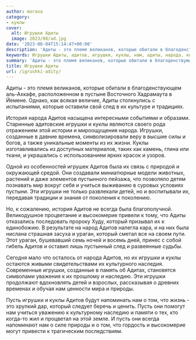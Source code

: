 ```yaml
---
author: morava
category:
- куклы
cover:
  alt: Игрушки Адиты
  image: 2023/08/ad.jpg
date: '2023-08-04T15:14:47+00:00'
description: 'Адиты - это племя великанов, которые обитали в благоденствующем аль-Ахкафе, расположенном в пустыне Восточного Хадрамаута в Йемене. Однако, как всякая...'
keywords: Игрушки Адиты, адитов, игрушки, куклы, нам, адиты, народа, который, пусть, это, которые, след, история, созданные, учиться, детей
summary: 'Адиты - это племя великанов, которые обитали в благоденствующем аль-Ахкафе, расположенном в пустыне Восточного Хадрамаута в Йемене. Однако, как всякая...'
title: Игрушки Адиты
url: /igrushki-adity/
---
```


Адиты \- это племя великанов, которые обитали в благоденствующем аль-Ахкафе, расположенном в пустыне Восточного Хадрамаута в Йемене. Однако, как всякая величие, Адиты столкнулись с испытаниями, которые оставили свой след в их культуре и традициях.

История народа Адитов насыщена интересными событиями и образами. Старинные адитовские игрушки и куклы являются своего рода отражением этой истории и мироощущения народа. Игрушки, созданные в давние времена, символизировали веру в высшие силы и богов, а также уникальные моменты из их жизни. Куклы изготавливались из доступных материалов, таких как камень, глина или ткани, и украшались с использованием ярких красок и узоров.

Одной из особенностей игрушек Адитов была их связь с природой и окружающей средой. Они создавали миниатюрные модели животных, растений и даже элементов пустынного пейзажа, что позволяло детям познавать мир вокруг себя и учиться выживанию в суровых условиях пустыни. Эти игрушки не только развлекали детей, но и воспитывали их, передавая традиции и знания от поколения к поколению.

Но, к сожалению, история Адитов не всегда была благополучной. Великодушное процветание и высокомерие привели к тому, что Адиты отказались последовать пророку Худу, который призывал их к единобожию. В результате на народ Адитов налегла кара, и на них была нислана страшная засуха и ураган, который сметал все на своем пути. Этот ураган, бушевавший семь ночей и восемь дней, принес с собой гибель Адитов и оставил лишь пустынный след и развеянные судьбы.

Сегодня мало что осталось от народа Адитов, но их игрушки и куклы остаются живыми свидетельствами их культурного наследия. Современные игрушки, созданные в память об Адитах, становятся символами уважения к их прошлому и наследию. Эти игрушки продолжают вдохновлять детей и взрослых, рассказывая о древних временах и обучая нам ценности мира и природы.

Пусть игрушки и куклы Адитов будут напоминать нам о том, что жизнь \- это хрупкий дар, который следует беречь и ценить. Пусть они помогут нам учиться уважению к культурному наследию и памяти о тех, кто когда-то жил и процветал на этой земле. И пусть они всегда напоминают нам о силе природы и о том, что гордость и высокомерие могут привести к трагическим последствиям.